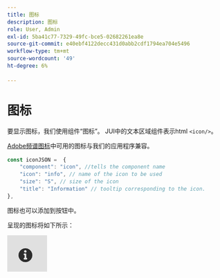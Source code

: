 ```yaml
---
title: 图标
description: 图标
role: User, Admin
exl-id: 5ba41c77-7329-49fc-bce5-02682261ea8e
source-git-commit: e40ebf4122decc431d0abb2cdf1794ea704e5496
workflow-type: tm+mt
source-wordcount: '49'
ht-degree: 6%

---
```


# 图标

要显示图标，我们使用组件“图标”。
JUI中的文本区域组件表示html `<icon/>`。

[Adobe频谱图标](https://spectrum.adobe.com/page/icons/)中可用的图标与我们的应用程序兼容。

```js title="icon.js"
const iconJSON =  {
    "component": "icon", //tells the component name
    "icon": "info", // name of the icon to be used
    "size": "S", // size of the icon
    "title": "Information" // tooltip corresponding to the icon.
},
```

图标也可以添加到按钮中。

呈现的图标将如下所示：

![图标](./imgs/info_icon.png "图标")
